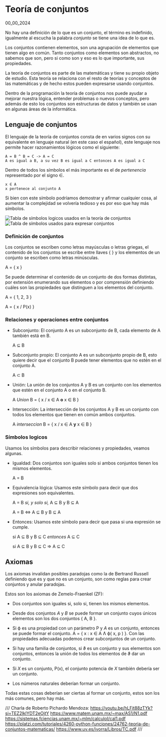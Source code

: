 # Teoría de conjuntos
00_00_2024

No hay una definición de lo que es un conjunto, el término es indefinido, igualmente al escucha la palabra *conjunto* se tiene una idea de lo que es. 

Los conjuntos contienen elementos, son una agrupación de elementos que tienen algo en común. Tanto conjuntos como elementos son abstractos, no sabemos que son, pero si como son y eso es lo que importante, sus propiedades.

La teoría de conjuntos es parte de las matemáticas y tiene su propio objeto de estudio. Esta teoría se relaciona con el resto de teorías y conceptos de las matemáticas y de hecho estos pueden expresarse usando conjuntos.

Dentro de la programación la teoría de conjuntos nos puede ayudar a mejorar nuestra lógica, entender problemas o nuevos conceptos, pero además de esto los conjuntos son estructuras de datos y también se usan en algunas áreas de la informática.

## Lenguaje de conjuntos

El lenguaje de la teoría de conjuntos consta de en varios signos con su equivalente en lenguaje natural (en este caso el español), este lenguaje nos permite hacer razonamientos lógicos como el siguiente:

	A = B ^ B = C -> A = C
	A es igual a B, a su vez B es igual a C entonces A es igual a C

Dentro de todos los símbolos el más importante es el de *pertenencia* representado por el signo ∈.

	x ∈ A
	x pertenece al conjunto A

Si bien con este símbolo podríamos demostrar y afirmar cualquier cosa, al aumentar la complejidad se volvería tedioso y es por eso que hay más símbolos.

![Tabla de símbolos logicos usados en la teoría de conjuntos]()
![Tabla de símbolos usados para expresar conjuntos]()

### Definición de conjuntos

Los conjuntos se escriben como letras mayúsculas o letras griegas, el contenido de los conjuntos se escribe entre llaves { } y los elementos de un conjunto se escriben como letras minúsculas.

A = { x }

Se puede determinar el contenido de un conjunto de dos formas distintas, por extensión enumerando sus elementos o por comprensión definiendo cuáles son las propiedades que distinguen a los elementos del conjunto.

A = { 1, 2, 3 }

A = { x / P(x) }  

### Relaciones y operaciones entre conjuntos

* Subconjunto: El conjunto A es un subconjunto de B, cada elemento de A también está en B.

	A ⊆ B

* Subconjunto propio: El conjunto A es un subconjunto propio de B, esto quiere decir que el conjunto B puede tener elementos que no estén en el conjunto A.

	A ⊂ B 

* Unión: La unión de los conjuntos A y B es un conjunto con los elementos que estén en el conjunto A o en el conjunto B.

	A *Union* B = { x / x ∈ A **o** x ∈ B }

* Intersección: La intersección de los conjuntos A y B es un conjunto con todos los elementos que tienen en común ambos conjuntos.

	A *interseccion* B = { x / x ∈ A **y** x ∈ B }

### Símbolos logicos

Usamos los símbolos para describir relaciones y propiedades, veamos algunas.

* Igualdad: Dos conjuntos son iguales solo si ambos conjuntos tienen los mismos elementos.

	A = B

* Equivalencia lógica: Usamos este símbolo para decir que dos expresiones son equivalentes.

	A = B *si, y solo si,* A ⊆ B y B ⊆ A

	A = B <=> A ⊆ B y B ⊆ A

* Entonces: Usamos este símbolo para decir que pasa si una expresión se cumple.

	si A ⊆ B y B ⊆ C *entonces* A ⊆ C

	si A ⊆ B y B ⊆ C => A ⊆ C

## Axiomas

Los axiomas invalidan posibles paradojas como la de Bertrand Russell definiendo que es y que no es un conjunto, son como reglas para crear conjuntos y anular paradojas.

Estos son los axiomas de Zemelo-Fraenkel (ZF):

* Dos conjuntos son iguales si, solo si, tienen los mismos elementos.

* Desde dos conjuntos *A* y *B* se puede formar un conjunto cuyos únicos elementos son los dos conjuntos { A, B }.

* Si ϕ es una propiedad con un parámetro P y *A* es un conjunto, entonces se puede formar el conjunto. A = { x : x ∈ A Ʌ ϕ( x, p ) }. Con las propiedades adecuadas podemos crear subconjuntos de un conjunto.

* Si hay una familia de conjuntos, si ϑ es un conjunto y sus elementos son conjuntos, entonces la unión de todos los elementos de ϑ dar un conjunto.

* Si *X* es un conjunto, P(x), el conjunto potencia de *X* también debería ser un conjunto.

* Los números naturales deberían formar un conjunto.

Todas estas cosas deberían ser ciertas al formar un conjunto, estos son los más comunes, pero hay más.

///
Charla de Roberto Pichardo Mendoza: https://youtu.be/hLFit88zTYk?si=TEZ2lklYDT2eOjtY
https://www.matem.unam.mx/~max/AS1/N1.pdf
https://sistemas.fciencias.unam.mx/~mlm/calculoI/cal1.pdf
https://platzi.com/tutoriales/4260-python-funciones/24762-teoria-de-conjuntos-matematicas/
https://www.uv.es/ivorra/Libros/TC.pdf
///

